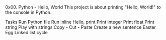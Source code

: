 0x00. Python - Hello, World
This project is about printing "Hello, World!" to the console in Python.

Tasks
Run Python file
Run inline
Hello, print
Print integer
Print float
Print string
Play with strings
Copy - Cut - Paste
Create a new sentence
Easter Egg
Linked list cycle
